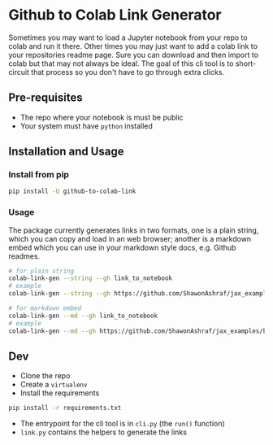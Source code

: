 # Github to Colab Link Generator

Sometimes you may want to load a Jupyter notebook from your repo to colab and run it there. Other times you may just want to add a colab link to your repositories readme page. Sure you can download and then import to colab but that may not always be ideal. The goal of this cli tool is to short-circuit that process so you don't have to go through extra clicks.

## Pre-requisites

- The repo where your notebook is must be public
- Your system must have `python` installed

## Installation and Usage

### Install from pip

```bash
pip install -U github-to-colab-link
```

### Usage

The package currently generates links in two formats, one is a plain string, which you can copy and load in an web browser; another is a markdown embed which you can use in your markdown style docs, e.g. Github readmes.

```bash
# for plain string
colab-link-gen --string --gh link_to_notebook
# example
colab-link-gen --string --gh https://github.com/ShawonAshraf/jax_examples/blob/main/playground/palmers_penguins.ipynb
```

```bash
# for markdown embed
colab-link-gen --md --gh link_to_notebook
# example
colab-link-gen --md --gh https://github.com/ShawonAshraf/jax_examples/blob/main/playground/palmers_penguins.ipynb
```

## Dev

- Clone the repo
- Create a `virtualenv`
- Install the requirements

```bash
pip install -r requirements.txt
```

- The entrypoint for the cli tool is in `cli.py` (the `run()` function)
- `link.py` contains the helpers to generate the links
